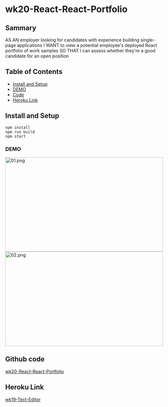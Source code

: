 # wk20-React-React-Portfolio

## Sammary

AS AN employer looking for candidates with experience building single-page applications
I WANT to view a potential employee's deployed React portfolio of work samples
SO THAT I can assess whether they're a good candidate for an open position

## Table of Contents

- [Install and Setup](#install-and-setup)
- [DEMO](#demo)
- [Code](#github-code)
- [Heroku Link](#heroku-link)

## Install and Setup
```
npm install
npm run build
npm start

```

### DEMO

<image src="src/assets/01.png" alt="01.png" width="500" height="300">
<image src="src/assets/02.png" alt="02.png" width="500" height="300">



## Github code

<a href="https://github.com/elsa5152/wk20-React-React-Portfolio.git" >wk20-React-React-Portfolio</a>

## Heroku Link

[wk19-Text-Editor](https://wk19-text-editor.herokuapp.com/)

